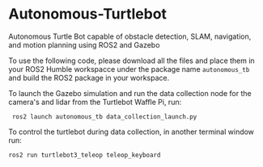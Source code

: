 # Autonomous-Turtlebot
Autonomous Turtle Bot capable of obstacle detection, SLAM, navigation, and motion planning using ROS2 and Gazebo

To use the following code, please download all the files and place them in your ROS2 Humble workspacce under the package name
`autonomous_tb` and build the ROS2 package in your workspace.

To launch the Gazebo simulation and run the data collection node for the camera's and lidar from the Turtlebot Waffle Pi, run:
```
 ros2 launch autonomous_tb data_collection_launch.py
```

To control the turtlebot during data collection, in another terminal window run:
```
ros2 run turtlebot3_teleop teleop_keyboard
```
